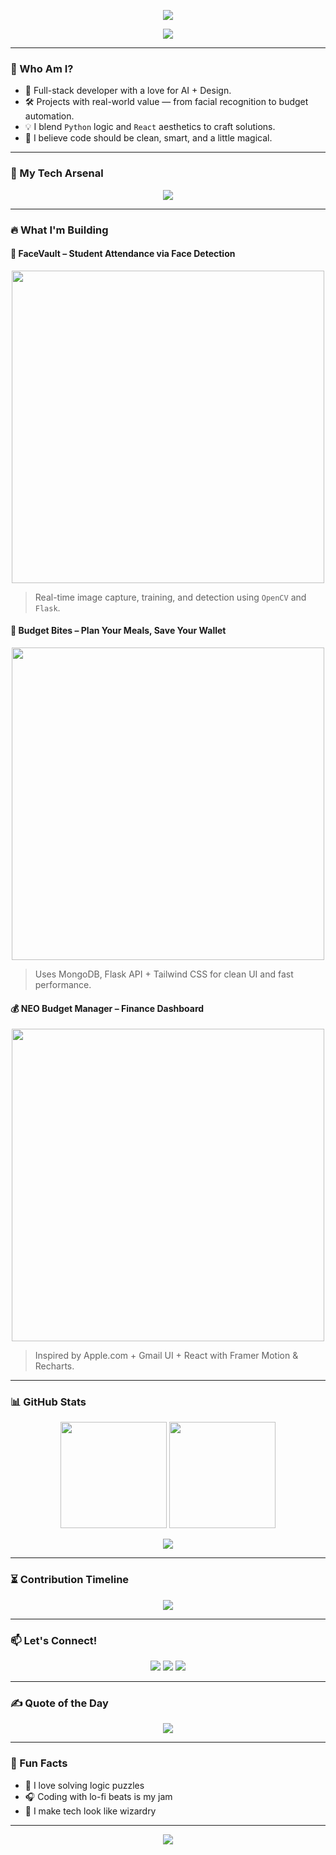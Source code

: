 <!-- Banner -->
<p align="center">
  <img src="https://capsule-render.vercel.app/api?type=waving&color=00C9A7&height=200&section=header&text=Hey%20👋%20I'm%20Mithun!&fontSize=45&fontColor=ffffff" />
</p>

<p align="center">
  <img src="https://readme-typing-svg.demolab.com?font=Fira+Code&duration=3000&pause=1000&color=00C9A7&center=true&vCenter=true&width=435&lines=AI+Developer+%7C+Web+Engineer;Budget+Planner+%26+Face+Recognizer;Creating+Magic+with+Code!">
</p>

---

### 🌟 Who Am I?

- 🔭 Full-stack developer with a love for AI + Design.
- 🛠️ Projects with real-world value — from facial recognition to budget automation.
- 💡 I blend `Python` logic and `React` aesthetics to craft solutions.
- 🧠 I believe code should be clean, smart, and a little magical.

---

### 🚀 My Tech Arsenal

<p align="center">
  <img src="https://skillicons.dev/icons?i=python,flask,react,tailwind,js,ts,html,css,mongodb,java,git,linux" />
</p>

---

### 🔥 What I'm Building

#### 🧠 FaceVault – Student Attendance via Face Detection
<p align="center">
  <img src="https://media.giphy.com/media/iIqmM5tTjmpOB9mpbn/giphy.gif" width="500px" />
</p>

> Real-time image capture, training, and detection using `OpenCV` and `Flask`.

#### 🥗 Budget Bites – Plan Your Meals, Save Your Wallet
<p align="center">
  <img src="https://media.giphy.com/media/jpVnC65DmYeyRL4LHS/giphy.gif" width="500px" />
</p>

> Uses MongoDB, Flask API + Tailwind CSS for clean UI and fast performance.

#### 💰 NEO Budget Manager – Finance Dashboard
<p align="center">
  <img src="https://media.giphy.com/media/U3qYN8S0j3bpK/giphy.gif" width="500px" />
</p>

> Inspired by Apple.com + Gmail UI + React with Framer Motion & Recharts.

---

### 📊 GitHub Stats

<p align="center">
  <img src="https://github-readme-stats.vercel.app/api?username=your-github-username&show_icons=true&theme=tokyonight&hide_border=true" height="170px"/>
  <img src="https://github-readme-streak-stats.herokuapp.com/?user=your-github-username&theme=tokyonight&hide_border=true" height="170px"/>
</p>

<p align="center">
  <img src="https://github-profile-summary-cards.vercel.app/api/cards/profile-details?username=your-github-username&theme=github_dark" />
</p>

---

### ⏳ Contribution Timeline

<p align="center">
  <img src="https://github-readme-activity-graph.vercel.app/graph?username=your-github-username&theme=tokyo-night&hide_border=true" />
</p>

---

### 📫 Let's Connect!

<p align="center">
  <a href="mailto:your.email@example.com"><img src="https://img.shields.io/badge/Gmail-D14836?style=for-the-badge&logo=gmail&logoColor=white" /></a>
  <a href="https://linkedin.com/in/yourlinkedin"><img src="https://img.shields.io/badge/LinkedIn-0077B5?style=for-the-badge&logo=linkedin&logoColor=white" /></a>
  <a href="https://your-website.com"><img src="https://img.shields.io/badge/Portfolio-121212?style=for-the-badge&logo=firefox-browser&logoColor=white" /></a>
</p>

---

### ✍️ Quote of the Day

<p align="center">
  <img src="https://quotes-github-readme.vercel.app/api?type=horizontal&theme=radical" />
</p>

---

### 🧠 Fun Facts

- 🧩 I love solving logic puzzles
- 🎧 Coding with lo-fi beats is my jam
- 🧙 I make tech look like wizardry

---

<p align="center">
  <img src="https://capsule-render.vercel.app/api?type=waving&color=00C9A7&height=120&section=footer"/>
</p>
